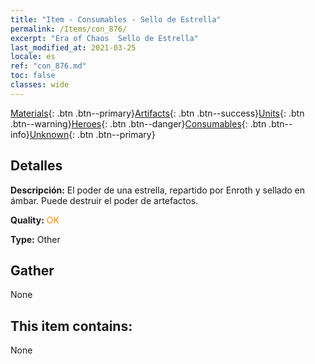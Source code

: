 ```yaml
---
title: "Item - Consumables - Sello de Estrella"
permalink: /Items/con_876/
excerpt: "Era of Chaos  Sello de Estrella"
last_modified_at: 2021-03-25
locale: es
ref: "con_876.md"
toc: false
classes: wide
---
```

 [Materials](/es/Items/){: .btn .btn--primary}[Artifacts](/es/Items/Artifacts/){: .btn .btn--success}[Units](/es/Items/Units/){: .btn .btn--warning}[Heroes](/es/Items/Heroes/){: .btn .btn--danger}[Consumables](/es/Items/Consumables/){: .btn .btn--info}[Unknown](/es/Items/Unknown/){: .btn .btn--primary}

## Detalles
 **Descripción:** El poder de una estrella, repartido por Enroth y sellado en ámbar. Puede destruir el poder de artefactos.

 **Quality:** <span style="color: #FF8C00">OK</span>

 **Type:** Other

## Gather

  None

## This item contains:

  None

